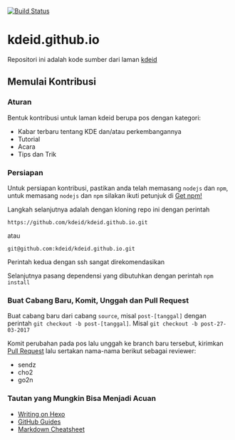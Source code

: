 [![Build Status](https://travis-ci.org/kdeid/kdeid.github.io.svg?branch=source)](https://travis-ci.org/kdeid/kdeid.github.io)

# kdeid.github.io

Repositori ini adalah kode sumber dari laman [kdeid](https://kdeid.github.io/)

## Memulai Kontribusi

### Aturan

Bentuk kontribusi untuk laman kdeid berupa pos dengan kategori:
- Kabar terbaru tentang KDE dan/atau perkembangannya
- Tutorial
- Acara
- Tips dan Trik

### Persiapan

Untuk persiapan kontribusi, pastikan anda telah memasang `nodejs` dan `npm`, untuk memasang `nodejs` dan `npm` silakan ikuti petunjuk di [Get npm!](https://www.npmjs.com/get-npm)

Langkah selanjutnya adalah dengan kloning repo ini dengan perintah

`https://github.com/kdeid/kdeid.github.io.git`

atau

`git@github.com:kdeid/kdeid.github.io.git`

Perintah kedua dengan ssh sangat direkomendasikan

Selanjutnya pasang dependensi yang dibutuhkan dengan perintah `npm install`

### Buat Cabang Baru, Komit, Unggah dan Pull Request

Buat cabang baru dari cabang `source`, misal `post-[tanggal]` dengan perintah `git checkout -b post-[tanggal]`. Misal `git checkout -b post-27-03-2017`

Komit perubahan pada pos lalu unggah ke branch baru tersebut, kirimkan [Pull Request](https://github.com/kdeid/kdeid.github.io/compare) lalu sertakan nama-nama berikut sebagai reviewer:
- sendz
- cho2
- go2n

### Tautan yang Mungkin Bisa Menjadi Acuan
- [Writing on Hexo](https://hexo.io/docs/writing.html)
- [GitHub Guides](https://guides.github.com/)
- [Markdown Cheatsheet](https://github.com/adam-p/markdown-here/wiki/Markdown-Cheatsheet)
